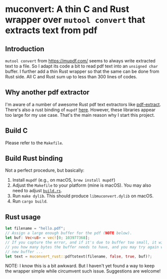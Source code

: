 # muconvert: A thin C and Rust wrapper over `mutool convert` that extracts text from pdf

## Introduction

`mutool convert` from https://mupdf.com/ seems to always write extracted text to a file.
So I adapt its code a bit to read pdf text into an `unsigned char` buffer.
I further add a thin Rust wrapper so that the same can be done from Rust side.
All C and Rust sum up to less than 300 lines of codes.

## Why another pdf extractor

I'm aware of a number of awesome Rust pdf text extractors like [pdf-extract](https://github.com/jrmuizel/pdf-extract).
There's also a rust binding of `mupdf` [here](https://github.com/messense/mupdf-rs).
However, these libraries appear too large for my use case.
That's the main reason why I start this project.

## Build C

Please refer to the `Makefile`.

## Build Rust binding

Not a perfect procedure, but basically:

1. Install `mupdf` (e.g., on macOS, `brew install mupdf`)
2. Adjust the `Makefile` to your platform (mine is macOS). You may also need to adjust [`build.rs`](https://doc.rust-lang.org/cargo/reference/build-scripts.html).
3. Run `make dylib`. This should produce `libmuconvert.dylib` on macOS.
4. Run `cargo build`.

## Rust usage

```rust
let filename = "hello.pdf";
// Assign a large enough buffer for the pdf (NOTE below).
let buf: Vec<u8> = vec![0; 103977368];
// If you capture the error, and if it's due to buffer too small, it will tell
// you how many bytes the buffer needs to have, and you may try again with the
// new buffer ...
let text = muconvert_rust::pdftotext(filename, false, true, buf)?;
```

NOTE: I know this is a bit awkward.
But I haven't yet found a way to keep the wrapper simple while circumvent such issue.
Suggestions are welcome!
